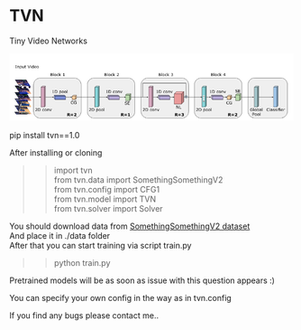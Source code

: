 # TVN
Tiny Video Networks

![TVN architecture](https://github.com/DELTA37/TVN/blob/main/static/tvn.png)

pip install tvn==1.0 


After installing or cloning  
>> import tvn  
>> from tvn.data import SomethingSomethingV2  
>> from tvn.config import CFG1  
>> from tvn.model import TVN  
>> from tvn.solver import Solver  


You should download data from [SomethingSomethingV2 dataset](https://20bn.com/datasets/something-something)  
And place it in ./data folder  
After that you can start training via script train.py  
>> python train.py  

Pretrained models will be as soon as issue with this question appears :)  

You can specify your own config in the way as in tvn.config  

If you find any bugs please contact me..  
